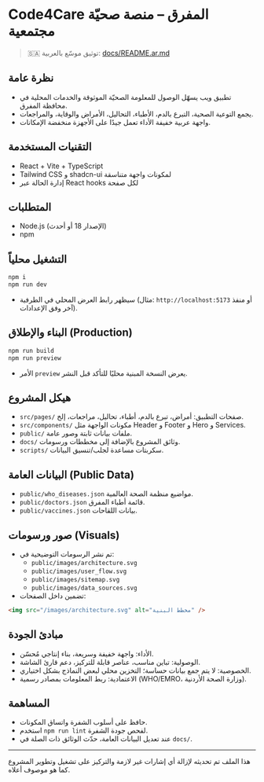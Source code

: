 # Code4Care المفرق – منصة صحيّة مجتمعية

> 🇸🇦 توثيق موسّع بالعربية: [docs/README.ar.md](./docs/README.ar.md)

## نظرة عامة
- تطبيق ويب يسهّل الوصول للمعلومة الصحيّة الموثوقة والخدمات المحلية في محافظة المفرق.
- يجمع التوعية الصحية، التبرع بالدم، الأطباء، التحاليل، الأمراض والوقاية، والمراجعات.
- واجهة عربية خفيفة الأداء تعمل جيدًا على الأجهزة منخفضة الإمكانات.

## التقنيات المستخدمة
- React + Vite + TypeScript
- Tailwind CSS و shadcn-ui لمكونات واجهة متناسقة
- إدارة الحالة عبر React hooks لكل صفحة

## المتطلبات
- Node.js (الإصدار 18 أو أحدث)
- npm

## التشغيل محلياً
```sh
npm i
npm run dev
```
- سيظهر رابط العرض المحلي في الطرفية (مثال: `http://localhost:5173` أو منفذ آخر وفق الإعدادات).

## البناء والإطلاق (Production)
```sh
npm run build
npm run preview
```
- الأمر `preview` يعرض النسخة المبنية محليًا للتأكد قبل النشر.

## هيكل المشروع
- `src/pages/` صفحات التطبيق: أمراض، تبرع بالدم، أطباء، تحاليل، مراجعات، إلخ.
- `src/components/` مكونات الواجهة مثل Header و Footer و Hero و Services.
- `public/` ملفات بيانات ثابتة وصور عامة.
- `docs/` وثائق المشروع بالإضافة إلى مخططات ورسومات.
- `scripts/` سكربتات مساعدة لجلب/تنسيق البيانات.

## البيانات العامة (Public Data)
- `public/who_diseases.json` مواضيع منظمة الصحة العالمية.
- `public/doctors.json` قائمة أطباء المفرق.
- `public/vaccines.json` بيانات اللقاحات.

## صور ورسومات (Visuals)
- تم نشر الرسومات التوضيحية في:
  - `public/images/architecture.svg`
  - `public/images/user_flow.svg`
  - `public/images/sitemap.svg`
  - `public/images/data_sources.svg`
- تضمين داخل الصفحات:
```html
<img src="/images/architecture.svg" alt="مخطط البنية" />
```

## مبادئ الجودة
- الأداء: واجهة خفيفة وسريعة، بناء إنتاجي مُحسّن.
- الوصولية: تباين مناسب، عناصر قابلة للتركيز، دعم قارئ الشاشة.
- الخصوصية: لا يتم جمع بيانات حساسة؛ التخزين محلي لبعض النماذج بشكل اختياري.
- الاعتمادية: ربط المعلومات بمصادر رسمية (WHO/EMRO، وزارة الصحة الأردنية).

## المساهمة
- حافظ على أسلوب الشفرة واتساق المكونات.
- استخدم `npm run lint` لفحص جودة الشفرة.
- عند تعديل البيانات العامة، حدّث الوثائق ذات الصلة في `docs/`.

---
هذا الملف تم تحديثه لإزالة أي إشارات غير لازمة والتركيز على تشغيل وتطوير المشروع كما هو موصوف أعلاه.
